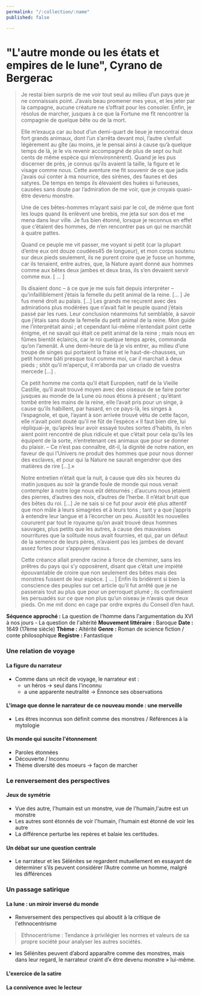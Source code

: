 ```yaml
---
permalink: "/:collection/:name"
published: false

---
```

# "L'autre monde ou les états et empires de le lune", Cyrano de Bergerac

> Je restai bien surpris de me voir tout seul au milieu d’un pays que je ne connaissais point. J’avais beau promener mes yeux, et les jeter par la campagne, aucune créature ne s’offrait pour les consoler. Enfin, je résolus de marcher, jusques à ce que la Fortune me fît rencontrer la compagnie de quelque bête ou de la mort.
>
> Elle m’exauça car au bout d’un demi-quart de lieue je rencontrai deux fort grands animaux, dont l’un s’arrêta devant moi, l’autre s’enfuit légèrement au gîte (au moins, je le pensai ainsi à cause qu’à quelque temps de là, je le vis revenir accompagné de plus de sept ou huit cents de même espèce qui m’environnèrent). Quand je les pus discerner de près, je connus qu’ils avaient la taille, la figure et le visage comme nous. Cette aventure me fit souvenir de ce que jadis j’avais ouï conter à ma nourrice, des sirènes, des faunes et des satyres. De temps en temps ils élevaient des huées si furieuses, causées sans doute par l’admiration de me voir, que je croyais quasi-être devenu monstre.
>
> Une de ces bêtes-hommes m’ayant saisi par le col, de même que font les loups quand ils enlèvent une brebis, me jeta sur son dos et me mena dans leur ville. Je fus bien étonné, lorsque je reconnus en effet que c’étaient des hommes, de n’en rencontrer pas un qui ne marchât à quatre pattes.
>
> Quand ce peuple me vit passer, me voyant si petit (car la plupart d’entre eux ont douze coudées45 de longueur), et mon corps soutenu sur deux pieds seulement, ils ne purent croire que je fusse un homme, car ils tenaient, entre autres, que, la Nature ayant donné aux hommes comme aux bêtes deux jambes et deux bras, ils s’en devaient servir comme eux. \[ ... \]
>
> Ils disaient donc – à ce que je me suis fait depuis interpréter – qu’infailliblement j’étais la femelle du petit animal de la reine. \[... \] Je fus mené droit au palais. \[...\] Les grands me reçurent avec des admirations plus modérées que n’avait fait le peuple quand j’étais passé par les rues. Leur conclusion néanmoins fut semblable, à savoir que j’étais sans doute la femelle du petit animal de la reine. Mon guide me l’interprétait ainsi ; et cependant lui-même n’entendait point cette énigme, et ne savait qui était ce petit animal de la reine ; mais nous en fûmes bientôt éclaircis, car le roi quelque temps après, commanda qu’on l’amenât. À une demi-heure de là je vis entrer, au milieu d’une troupe de singes qui portaient la fraise et le haut-de-chausses, un petit homme bâti presque tout comme moi, car il marchait à deux pieds ; sitôt qu’il m’aperçut, il m’aborda par un criado de vuestra mercede \[...\] .
>
> Ce petit homme me conta qu’il était Européen, natif de la Vieille Castille, qu’il avait trouvé moyen avec des oiseaux de se faire porter jusques au monde de la Lune où nous étions à présent ; qu’étant tombé entre les mains de la reine, elle l’avait pris pour un singe, à cause qu’ils habillent, par hasard, en ce pays-là, les singes à l’espagnole, et que, l’ayant à son arrivée trouvé vêtu de cette façon, elle n’avait point douté qu’il ne fût de l’espèce.« Il faut bien dire, lui répliquai-je, qu’après leur avoir essayé toutes sortes d’habits, ils n’en aient point rencontré de plus ridicule et que c’était pour cela qu’ils les équipent de la sorte, n’entretenant ces animaux que pour se donner du plaisir. – Ce n’est pas connaître, dit-il, la dignité de notre nation, en faveur de qui l’Univers ne produit des hommes que pour nous donner des esclaves, et pour qui la Nature ne saurait engendrer que des matières de rire \[...\].»
>
> Notre entretien n’était que la nuit, à cause que dès six heures du matin jusques au soir la grande foule de monde qui nous venait contempler à notre loge nous eût détournés ; d’aucuns nous jetaient des pierres, d’autres des noix, d’autres de l’herbe. Il n’était bruit que des bêtes du roi. \[...\] Je ne sais si ce fut pour avoir été plus attentif que mon mâle à leurs simagrées et à leurs tons ; tant y a que j’appris à entendre leur langue et à l’écorcher un peu. Aussitôt les nouvelles coururent par tout le royaume qu’on avait trouvé deux hommes sauvages, plus petits que les autres, à cause des mauvaises nourritures que la solitude nous avait fournies, et qui, par un défaut de la semence de leurs pères, n’avaient pas les jambes de devant assez fortes pour s’appuyer dessus.
>
> Cette créance allait prendre racine à force de cheminer, sans les prêtres du pays qui s’y opposèrent, disant que c’était une impiété épouvantable de croire que non seulement des bêtes mais des monstres fussent de leur espèce. \[ ... \] Enfin ils bridèrent si bien la conscience des peuples sur cet article qu’il fut arrêté que je ne passerais tout au plus que pour un perroquet plumé ; ils confirmaient les persuadés sur ce que non plus qu’un oiseau je n’avais que deux pieds. On me mit donc en cage par ordre exprès du Conseil d’en haut.


**Séquence approché :** La question de l'homme dans l'argumentation du XVI à nos jours - La question de l'altérité
**Mouvement littéraire :** Baroque 
**Date :** 1649 (17ème siècle)
**Thème :** Altérité
**Genre :** Roman de science fiction / conte philosophique
**Registre :** Fantastique


### Une relation de voyage
#### La figure du narrateur

- Comme dans un récit de voyage, le narrateur est :
	- un héros -> seul dans l'inconnu
    - a une apparente neutralité -> Énnonce ses observations

#### L'image que donne le narrateur de ce nouveau monde : une merveille

- Les êtres inconnus son définit comme des monstres / Références à la mytologie

#### Un monde qui suscite l'étonnement

- Paroles étonnées
- Découverte / Inconnu
- Thème diversité des moeurs -> façon de marcher

### Le renversement des perspectives
#### Jeux de symétrie

- Vue des autre, l'humain est un monstre, vue de l'humain,l'autre est un monstre
- Les autres sont étonnés de voir l'humain, l'humain est étonné de voir les autre
- La différence perturbe les repères et balaie les certitudes.

#### Un débat sur une question centrale 

- Le  narrateur  et  les  Sélénites  se  regardent  mutuellement  en  essayant  de  déterminer  s’ils  peuvent  considérer  l’Autre  comme  un homme, malgré les différences

### Un passage satirique
#### La lune : un miroir inversé du monde

- Renversement des perspectives qui aboutit à la critique de l'ethnocentrisme
> Ethnocentrisme : Tendance à privilégier les normes et valeurs de sa propre société pour analyser les autres sociétés.
- les Sélénites peuvent d’abord apparaître comme des monstres, mais dans leur regard, le narrateur craint d’« être devenu monstre » lui-même.


#### L'exercice de la satire

#### La connivence avec le lecteur